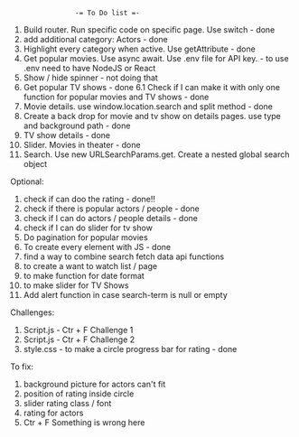                     -= To Do list =-

1. Build router. Run specific code on specific page. Use switch - done
2. add additional category: Actors - done
3. Highlight every category when active. Use getAttribute - done
4. Get popular movies. Use async await. Use .env file for API key. - to use .env need to have NodeJS or React
5. Show / hide spinner - not doing that
6. Get popular TV shows - done
   6.1 Check if I can make it with only one function for popular movies and TV shows - done
7. Movie details. use window.location.search and split method - done
8. Create a back drop for movie and tv show on details pages. use type and background path - done
9. TV show details - done
10. Slider. Movies in theater - done
11. Search. Use new URLSearchParams.get. Create a nested global search object

Optional:

1. check if can doo the rating - done!!
2. check if there is popular actors / people - done
3. check if I can do actors / people details - done
4. check if I can do slider for tv show
5. Do pagination for popular movies
6. To create every element with JS - done
7. find a way to combine search fetch data api functions
8. to create a want to watch list / page
9. to make function for date format
10. to make slider for TV Shows
11. Add alert function in case search-term is null or empty

Challenges:

1. Script.js - Ctr + F Challenge 1
2. Script.js - Ctr + F Challenge 2
3. style.css - to make a circle progress bar for rating - done

To fix:

1. background picture for actors can't fit
2. position of rating inside circle
3. slider rating class / font
4. rating for actors
5. Ctr + F Something is wrong here
